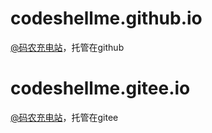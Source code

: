 # codeshellme.github.io

[@码农充电站](https://codeshellme.github.io/)，托管在github

# codeshellme.gitee.io

[@码农充电站](https://codeshellme.gitee.io/)，托管在gitee
